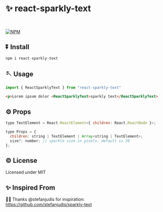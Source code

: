 # ✨ react-sparkly-text

<br />

[![NPM](https://img.shields.io/npm/v/react-sparkly-text)](https://www.npmjs.com/package/react-sparkly-text)

## ⏬ Install

```js
npm i react-sparkly-text
```

## 🪡 Usage

```js
import { ReactSparklyText } from "react-sparkly-text"
```

```html
<p>Lorem ipsum dolor <ReactSparklyText>sparkly text</ReactSparklyText> sit amet.</p>
```

## ⚙️ Props

```js
type TextElement = React.ReactElement<{ children: React.ReactNode }>;

type Props = {
  children: string | TextElement | Array<string | TextElement>;
  size?: number; // sparkle size in pixels. default is 30
};
```

## ©️ License

Licensed under MIT

## ✨ Inspired From

🙏🏼 Thanks @stefanjudis for inspiration: https://github.com/stefanjudis/sparkly-text
